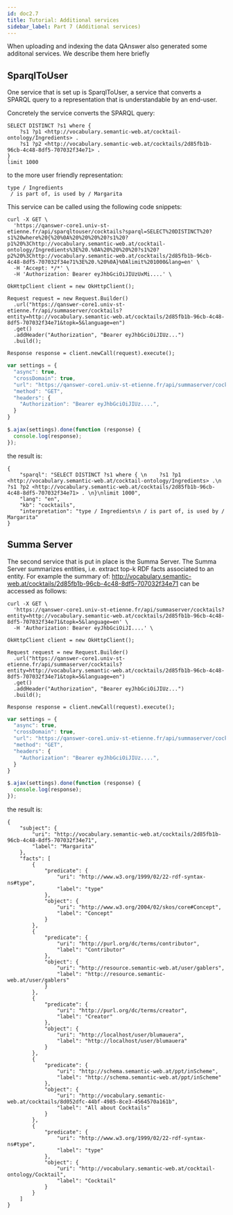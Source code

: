 ```yaml
---
id: doc2.7
title: Tutorial: Additional services
sidebar_label: Part 7 (Additional services)
---
```


When uploading and indexing the data QAnswer also generated some additonal services. 
We describe them here briefly  

## SparqlToUser

One service that is set up is SparqlToUser, a service that converts a SPARQL query to
a representation that is understandable by an end-user.

Concretely the service converts the SPARQL query:

```
SELECT DISTINCT ?s1 where { 
    ?s1 ?p1 <http://vocabulary.semantic-web.at/cocktail-ontology/Ingredients> .
    ?s1 ?p2 <http://vocabulary.semantic-web.at/cocktails/2d85fb1b-96cb-4c48-8df5-707032f34e71> . 
}
limit 1000
```
 
to the more user friendly representation:

```
type / Ingredients
 / is part of, is used by / Margarita
```

This service can be called using the following code snippets:

<!--DOCUSAURUS_CODE_TABS-->
<!--cURL-->
```
curl -X GET \
  'https://qanswer-core1.univ-st-etienne.fr/api/sparqltouser/cocktails?sparql=SELECT%20DISTINCT%20?s1%20where%20{%20%0A%20%20%20%20?s1%20?p1%20%3Chttp://vocabulary.semantic-web.at/cocktail-ontology/Ingredients%3E%20.%0A%20%20%20%20?s1%20?p2%20%3Chttp://vocabulary.semantic-web.at/cocktails/2d85fb1b-96cb-4c48-8df5-707032f34e71%3E%20.%20%0A}%0Alimit%201000&lang=en' \
  -H 'Accept: */*' \
  -H 'Authorization: Bearer eyJhbGciOiJIUzUxMi....' \
```
<!--Java-->
```
OkHttpClient client = new OkHttpClient();

Request request = new Request.Builder()
  .url("https://qanswer-core1.univ-st-etienne.fr/api/summaserver/cocktails?entity=http://vocabulary.semantic-web.at/cocktails/2d85fb1b-96cb-4c48-8df5-707032f34e71&topk=5&language=en")
  .get()
  .addHeader("Authorization", "Bearer eyJhbGciOiJIUz...")
  .build();

Response response = client.newCall(request).execute();
```
<!--JavaScript-->
```js
var settings = {
  "async": true,
  "crossDomain": true,
  "url": "https://qanswer-core1.univ-st-etienne.fr/api/summaserver/cocktails?entity=http://vocabulary.semantic-web.at/cocktails/2d85fb1b-96cb-4c48-8df5-707032f34e71&topk=5&language=en",
  "method": "GET",
  "headers": {
    "Authorization": "Bearer eyJhbGciOiJIUz....",
  }
}

$.ajax(settings).done(function (response) {
  console.log(response);
});
```
<!--END_DOCUSAURUS_CODE_TABS-->

the result is:

```
{
    "sparql": "SELECT DISTINCT ?s1 where { \n    ?s1 ?p1 <http://vocabulary.semantic-web.at/cocktail-ontology/Ingredients> .\n    ?s1 ?p2 <http://vocabulary.semantic-web.at/cocktails/2d85fb1b-96cb-4c48-8df5-707032f34e71> . \n}\nlimit 1000",
    "lang": "en",
    "kb": "cocktails",
    "interpretation": "type / Ingredients\n / is part of, is used by / Margarita"
}
```

## Summa Server

The second service that is put in place is the Summa Server. The Summa Server summarizes 
entities, i.e. extract top-k RDF facts associated to an entity. For example the summary of:
 http://vocabulary.semantic-web.at/cocktails/2d85fb1b-96cb-4c48-8df5-707032f34e71
can be accessed as follows:

<!--DOCUSAURUS_CODE_TABS-->
<!--cURL-->
```
curl -X GET \
  'https://qanswer-core1.univ-st-etienne.fr/api/summaserver/cocktails?entity=http://vocabulary.semantic-web.at/cocktails/2d85fb1b-96cb-4c48-8df5-707032f34e71&topk=5&language=en' \
  -H 'Authorization: Bearer eyJhbGciOiJI....' \
```
<!--Java-->
```
OkHttpClient client = new OkHttpClient();

Request request = new Request.Builder()
  .url("https://qanswer-core1.univ-st-etienne.fr/api/summaserver/cocktails?entity=http://vocabulary.semantic-web.at/cocktails/2d85fb1b-96cb-4c48-8df5-707032f34e71&topk=5&language=en")
  .get()
  .addHeader("Authorization", "Bearer eyJhbGciOiJIUz...")
  .build();

Response response = client.newCall(request).execute();
```
<!--JavaScript-->
```js
var settings = {
  "async": true,
  "crossDomain": true,
  "url": "https://qanswer-core1.univ-st-etienne.fr/api/summaserver/cocktails?entity=http://vocabulary.semantic-web.at/cocktails/2d85fb1b-96cb-4c48-8df5-707032f34e71&topk=5&language=en",
  "method": "GET",
  "headers": {
    "Authorization": "Bearer eyJhbGciOiJIUz....",
  }
}

$.ajax(settings).done(function (response) {
  console.log(response);
});
```
<!--END_DOCUSAURUS_CODE_TABS-->

the result is:

```
{
    "subject": {
        "uri": "http://vocabulary.semantic-web.at/cocktails/2d85fb1b-96cb-4c48-8df5-707032f34e71",
        "label": "Margarita"
    },
    "facts": [
        {
            "predicate": {
                "uri": "http://www.w3.org/1999/02/22-rdf-syntax-ns#type",
                "label": "type"
            },
            "object": {
                "uri": "http://www.w3.org/2004/02/skos/core#Concept",
                "label": "Concept"
            }
        },
        {
            "predicate": {
                "uri": "http://purl.org/dc/terms/contributor",
                "label": "Contributor"
            },
            "object": {
                "uri": "http://resource.semantic-web.at/user/gablers",
                "label": "http://resource.semantic-web.at/user/gablers"
            }
        },
        {
            "predicate": {
                "uri": "http://purl.org/dc/terms/creator",
                "label": "Creator"
            },
            "object": {
                "uri": "http://localhost/user/blumauera",
                "label": "http://localhost/user/blumauera"
            }
        },
        {
            "predicate": {
                "uri": "http://schema.semantic-web.at/ppt/inScheme",
                "label": "http://schema.semantic-web.at/ppt/inScheme"
            },
            "object": {
                "uri": "http://vocabulary.semantic-web.at/cocktails/8d052dfc-44bf-4985-8ce3-4564570a161b",
                "label": "All about Cocktails"
            }
        },
        {
            "predicate": {
                "uri": "http://www.w3.org/1999/02/22-rdf-syntax-ns#type",
                "label": "type"
            },
            "object": {
                "uri": "http://vocabulary.semantic-web.at/cocktail-ontology/Cocktail",
                "label": "Cocktail"
            }
        }
    ]
}
```


